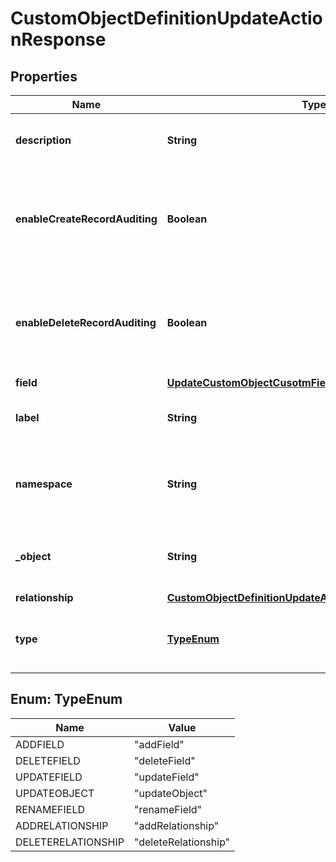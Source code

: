 

# CustomObjectDefinitionUpdateActionResponse


## Properties

| Name | Type | Description | Notes |
|------------ | ------------- | ------------- | -------------|
|**description** | **String** | Optional property for &#x60;updateObject&#x60; action |  [optional] |
|**enableCreateRecordAuditing** | **Boolean** | Indicates whether to audit the creation of custom object records of this custom object definition. |  [optional] |
|**enableDeleteRecordAuditing** | **Boolean** | Indicates whether to audit the deletion of custom object records of this custom object definition. |  [optional] |
|**field** | [**UpdateCustomObjectCusotmField**](UpdateCustomObjectCusotmField.md) |  |  [optional] |
|**label** | **String** | Optional property for &#x60;updateObject&#x60; action |  [optional] |
|**namespace** | **String** | The namespace of the custom object definition to be updated |  [optional] |
|**_object** | **String** | The API name of the custom object definition to be updated |  [optional] |
|**relationship** | [**CustomObjectDefinitionUpdateActionResponseRelationship**](CustomObjectDefinitionUpdateActionResponseRelationship.md) |  |  [optional] |
|**type** | [**TypeEnum**](#TypeEnum) | The type of the updating action on a custom object definition |  [optional] |



## Enum: TypeEnum

| Name | Value |
|---- | -----|
| ADDFIELD | &quot;addField&quot; |
| DELETEFIELD | &quot;deleteField&quot; |
| UPDATEFIELD | &quot;updateField&quot; |
| UPDATEOBJECT | &quot;updateObject&quot; |
| RENAMEFIELD | &quot;renameField&quot; |
| ADDRELATIONSHIP | &quot;addRelationship&quot; |
| DELETERELATIONSHIP | &quot;deleteRelationship&quot; |



